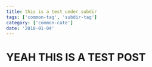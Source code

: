 ```yaml
---
title: this is a test under subdir
tags: ['common-tag', 'subdir-tag']
category: ['common-cate']
date: '2018-01-04'
---
```


# YEAH THIS IS A TEST POST
